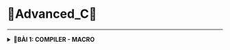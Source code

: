 # 📓Advanced_C📓
----

<details>
<summary><b>📖BÀI 1: COMPILER - MACRO</b></summary>
 
## 1. Compiler - Trình biên dịch
- **Compiler (Trình biên dịch )**: là chương trình biên dịch các code của ngôn ngữ lập trình tương ứng thành các mã nhị phân mà máy có thể hiểu được.
- Quá trình biên dịch gồm 4 giai đoạn:

![image](https://github.com/user-attachments/assets/a0dfa386-3802-4682-a506-cd6534989b3d)
<br>&nbsp;**a. Preprocess (Tiền xử lý):**<br>
&nbsp;&nbsp;- &nbsp;**Tác dụng:** Chuyển các _file.c_, _file.h_ sang _file.i_.<br>
&nbsp;&nbsp;- &nbsp;**Đặc điểm:**<br>
&nbsp;&nbsp;&nbsp;&nbsp;&nbsp;+ &nbsp;Xử lý các loại chỉ thị tiền xử lý.<br>
&nbsp;&nbsp;&nbsp;&nbsp;&nbsp;+ &nbsp;Xóa bỏ các chú thích.<br>
&nbsp;&nbsp;- &nbsp;**Cú pháp:** `gcc -E main.c -o main.i`.<br>

&nbsp;**b. Compiler (Biên dịch):**<br>
&nbsp;&nbsp;- &nbsp;**Tác dụng:** Chuyển _file.i_ sang _file.s_.<br>
&nbsp;&nbsp;- &nbsp;**Đặc điểm:**<br>
&nbsp;&nbsp;&nbsp;&nbsp;&nbsp;+ &nbsp;_file.s_: là file assembly code thao tác được trực tiếp với CPU.<br>
&nbsp;&nbsp;+ &nbsp;**Cú pháp:** `gcc -S main.i -o main.s`.<br>

&nbsp;**c. Assembler (Hợp ngữ):**<br>
&nbsp;&nbsp;- &nbsp;**Tác dụng:** Chuyển _file.s_ sang _file.o_.<br>
&nbsp;&nbsp;- &nbsp;**Đặc điểm:**<br>
&nbsp;&nbsp;&nbsp;&nbsp;&nbsp;+ &nbsp;Dịch chương trình sang mã máy 0 và 1.<br>
&nbsp;&nbsp;+ &nbsp;**Cú pháp:** `gcc -c main.s -o main.o`.<br>

&nbsp;**d. Linker (Liên kết):**<br>
&nbsp;&nbsp;- &nbsp;**Tác dụng:** Chuyển _file.o_ sang _file.exe_.<br>
&nbsp;&nbsp;- &nbsp;**Đặc điểm:**<br>
&nbsp;&nbsp;&nbsp;&nbsp;&nbsp;+ &nbsp;Dịch chương trình sang mã máy 0 và 1.<br>
&nbsp;&nbsp;+ &nbsp;**Cú pháp:** `gcc main.o test.o -o main`.<br>
## 2. Marco
- **Marco:** Là từ chỉ những thông tin sẽ được xử lý ở quá trình tiền xử lý 
- Các loại chỉ thị tiền xử lý bao gồm:

**a. #include:** Chỉ thị bao hàm tệp.<br>
&nbsp;&nbsp;- &nbsp;**Chức năng:**  Chèn nội dung file khác vào mã nguồn chính.<br>
&nbsp;&nbsp;&nbsp;&nbsp;- &nbsp;**#include <...>:** Thư viện trữ của C. Tìm kiếm file trong thư mục cài đặt.<br>
&nbsp;&nbsp;&nbsp;&nbsp;- &nbsp;**#include "...":**  File thư viện do người dùng tự tạo. Tìm kiếm file trong thư mục hiện tại.<br>
&nbsp;&nbsp;- &nbsp;**Ví dụ:**.<br>
```c
#include <stdio.h>
#include "test.h"                          
```
&nbsp;**b. #define:** Chỉ thị định nghĩa.<br>
&nbsp;&nbsp;- &nbsp;**Chức năng:**  Dùng để định nghĩa marco, tránh lặp lại những mã nguồn.<br>
&nbsp;&nbsp;- &nbsp;***Note:**  Khi viết define cho 1 hàm có nhiều dòng thì phải có giấu `\` dể liên kết các dòng.<br>
&nbsp;&nbsp;- &nbsp;**Ví dụ:**.<br>
```c
#define Creat_func(name, cmd)        \
int main()                           \
{                                    \
     printf(#cmd);                   \
}                                    \
```
&nbsp;**c. #undef:** Chỉ thị hủy định nghĩa.<br>
&nbsp;&nbsp;- &nbsp;**Chức năng:**  Dùng để hủy định nghĩa marco.<br>
&nbsp;&nbsp;- &nbsp;**Ví dụ:**
```c
#define SIZE 50    
#undef SIZE                          
#define SIZE 40
```

&nbsp;**d. #if, #elif, #else, #endif:** Chỉ thị biên dịch có điều kiện.<br>
&nbsp;&nbsp;- &nbsp;**Chức năng:**  Dùng để kiểm tra điều kiện của marco.<br>
&nbsp;&nbsp;- &nbsp;**Ví dụ:**
```c
#define ESP32 1   
#define STM32 2
#define ATmega324 3

#define MCU STM32

#if MCU == STM32
   void digitalWrite(Pin pin, Status state){
     if(state == HIGH){
        GPIOA->BSRR = (1 << pin);
     }
#elif MCU == ESP32
   void digitalWrite(Pin pin, Status state){
     if(state == HIGH){
        GPIO.out_w1ts = (1 << pin);
     }
#else MCU == ATmega324
   void digitalWrite(Pin pin, Status state){
     if(state == HIGH){
        PORTA |= (1 << pin);
     }
#endif

```

&nbsp;**e. #ifdef, #ifndef:** Chỉ thị biên dịch có điều kiện.<br>
&nbsp;&nbsp;- &nbsp;**Chức năng:**  Kiểm tra xem marco đã được định nghĩ hay chưa để thực hiện thao tác phía dưới nó.<br>
&nbsp;&nbsp;- &nbsp;**Ví dụ:**
```c
#ifndef TEST_H    
#define TEST_H                        

void display();

#endif
```
- Các loại toán tử trong marco bao gồm:

  </details>
